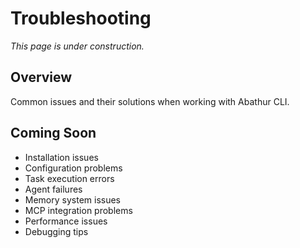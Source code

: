 # Troubleshooting

*This page is under construction.*

<!-- TODO: Add troubleshooting guide -->

## Overview

Common issues and their solutions when working with Abathur CLI.

## Coming Soon

- Installation issues
- Configuration problems
- Task execution errors
- Agent failures
- Memory system issues
- MCP integration problems
- Performance issues
- Debugging tips
